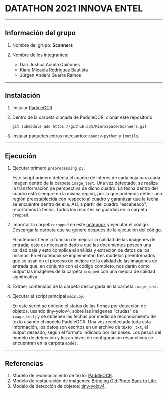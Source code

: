 # DATATHON 2021 INNOVA ENTEL
-----------------------------------------------------------------------------------------------------------------------------------------------
## Información del grupo
1. Nombre del grupo: **Scanners**
2. Nombre de los integrantes:

    * Dari Joshua Acuña Quiñones
    * Kiara Micaela Rodriguez Bautista
    * Jürgen Anders Guerra Ramos
-----------------------------------------------------------------------------------------------------------------------------------------------
## Instalación
1. Instalar [PaddleOCR](https://github.com/PaddlePaddle/PaddleOCR/blob/release/2.2/doc/doc_en/installation_en.md).
2. Dentro de la carpeta clonada de PaddleOCR, clonar este repositorio. 

   ``` 
   git submodule add https://github.com/KiaraSpace/Scanners.git 
   ```
3. Instalar paquetes extras necesarios: `opencv-python` y `imutils`.
-----------------------------------------------------------------------------------------------------------------------------------------------
## Ejecución
1. Ejecutar primero `preprocessing.py`.

   Este script primero detecta el cuadro de interés de cada hoja para cada imagen dentro de la carpeta `image_test`. Una vez detectado, se realiza la transformación de perspectiva de dicho cuadro. La fecha dentro del cuadro está siempre en la misma región, por lo que podemos definir una región preestablecida con respecto al cuadro y garantizar que la fecha se encuentre dentro de ella. Así, a partir del cuadro "escaneado", recortamos la fecha. Todos los recortes se guardan en la carpeta `cropped`.
   
2. Importar la carpeta `cropped` en este [notebook](https://colab.research.google.com/drive/1wnR7jYNdVnemmToW6p37uRM7Xu3r31Z4?usp=sharing) y ejecutar el código. Descargar la carpeta que se genere después de la ejecución del código.

   El notebook tiene la función de mejorar la calidad de las imágenes de entrada; esto es necesario dado a que las documentos poseen una calidad baja y esto complica el análisis y    extración de datos de los mismos. En el notebook se implementan tres modelos preentrenados que se usan en el proceso de mejora de la calidad de las imágenes de entrada que, en conjunto con el código completo, nos darán como output las imágenes de la carpeta `cropped` con una mejora de calidad significativa.

3. Extraer contenidos de la carpeta descargada en la carpeta `image_test`.
4. Ejecutar el script principal `main.py`.

   En este script se obtiene el status de las firmas por detección de objetos, usando tiny-yolov4, sobre las imágenes "crudas" de `image_test`; y se obtienen las fechas por medio de reconocimiento de texto usando el modelo PaddleOCR. Una vez recolectada toda esta información, los datos son escritos en un archivo de texto `.txt`, el output deseado, según el formato indicado por las bases. Los pesos del modelo de detección y los archivos de configuración respectivos se encuentran en la carpeta `model`.
-----------------------------------------------------------------------------------------------------------------------------------------------
## Referencias
1. Modelo de reconocimiento de texto: [PaddleOCR](https://github.com/PaddlePaddle/PaddleOCR/blob/release/2.2/doc/doc_en/installation_en.md).
2. Modelo de restauración de imágenes: [Bringing Old Photo Back to Life](https://github.com/microsoft/Bringing-Old-Photos-Back-to-Life).
3. Modelo de detección de objetos: [tiny-yolov4](https://github.com/AlexeyAB/darknet).
